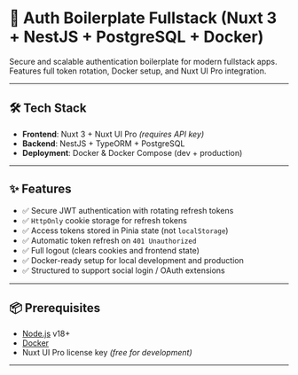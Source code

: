 # 🔐 Auth Boilerplate Fullstack (Nuxt 3 + NestJS + PostgreSQL + Docker)

Secure and scalable authentication boilerplate for modern fullstack apps. Features full token rotation, Docker setup, and Nuxt UI Pro integration.

---

## 🛠️ Tech Stack

- **Frontend**: Nuxt 3 + Nuxt UI Pro _(requires API key)_
- **Backend**: NestJS + TypeORM + PostgreSQL
- **Deployment**: Docker & Docker Compose (dev + production)

---

## ✨ Features

- ✅ Secure JWT authentication with rotating refresh tokens
- ✅ `HttpOnly` cookie storage for refresh tokens
- ✅ Access tokens stored in Pinia state (not `localStorage`)
- ✅ Automatic token refresh on `401 Unauthorized`
- ✅ Full logout (clears cookies and frontend state)
- ✅ Docker-ready setup for local development and production
- ✅ Structured to support social login / OAuth extensions

---

## 📦 Prerequisites

- [Node.js](https://nodejs.org/) v18+
- [Docker](https://www.docker.com/)
- Nuxt UI Pro license key _(free for development)_

---
